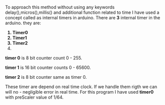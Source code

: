 To approach this method without using any keywords delay(),micros(),millis() and additional
function related to time I have used a concept called as internal timers in arduino. There are **3** internal timer in the arduino.
they are:
<b>
1. Timer0
2. Timer1
3. Timer2
4. </b>

**timer 0** is 8 bit counter count 0 - 255.

**timer 1** is 16 bit counter counts 0 - 65600.

**timer 2** is 8 bit counter same as timer 0.

These timer are depend on real time clock. If we handle them rigth we can will no - negligible error in real time.
For this program I have used **timer0** with preScaler value of 1/64.

